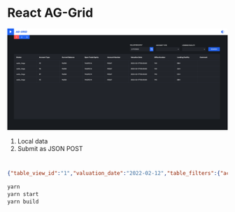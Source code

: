 # React AG-Grid
![](https://github.com/Jon-Dickinson/ag-grid/blob/master/src/images/ag-grid-1.png)
1. Local data
2. Submit as JSON POST

#

```JSON
{"table_view_id":"1","valuation_date":"2022-02-12","table_filters":{"account_type":"9Z","lending_facility":"BBH"}}
```

```bash
yarn
yarn start
yarn build
```
